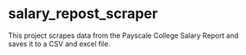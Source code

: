 # salary_repost_scraper
This project scrapes data from the Payscale College Salary Report and saves it to a CSV and excel file.
